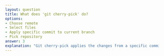 ```yaml
---
layout: question
title: What does 'git cherry-pick' do?
options:
- Choose remote
- Select files
- Apply specific commit to current branch
- Pick repository
answer: 3
explanation: "Git cherry-pick applies the changes from a specific commit to your current branch without merging the entire branch."
---
```


